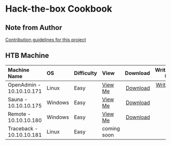 # Hack-the-box Cookbook 

## Note from Author  
[Contribution guidelines for this project](Hack-the-Box-Cookbook/important.md)


## HTB Machine

  | Machine Name | OS  | Difficulty | View | Download     |Write-Up    |
  | :---         |:--- |:---        |:---  |      ---:    | ---:       |
  |OpenAdmin - 10.10.10.171 |Linux | Easy |[View Me](https://github.com/codingninja008/Hack-the-Box-Cookbook/blob/master/OpenAdmin%20Cookbook.pdf) |[Download](https://github.com/codingninja008/Hack-the-Box-Cookbook/raw/master/OpenAdmin%20Cookbook.pdf) |[Write-up](https://github.com/codingninja008/HackTheBox-Write-Ups/blob/master/Machines/OpenAdmin%20WriteUp.pdf)
  |Sauna - 10.10.10.175 |Windows |Easy |[View Me](https://github.com/codingninja008/Hack-the-Box-Cookbook/blob/master/Sauna%20Cookbook.pdf) |[Download](https://github.com/codingninja008/Hack-the-Box-Cookbook/raw/master/Sauna%20Cookbook.pdf)  |
  |Remote - 10.10.10.180 |Windows |Easy  | [View Me](https://github.com/codingninja008/Hack-the-Box-Cookbook/blob/master/Remote%20CookBook.pdf) | [Download](https://github.com/codingninja008/Hack-the-Box-Cookbook/raw/master/Remote%20CookBook.pdf) | | 
  |Traceback - 10.10.10.181 |Linux |Easy  | coming soon | | | 
 
  







